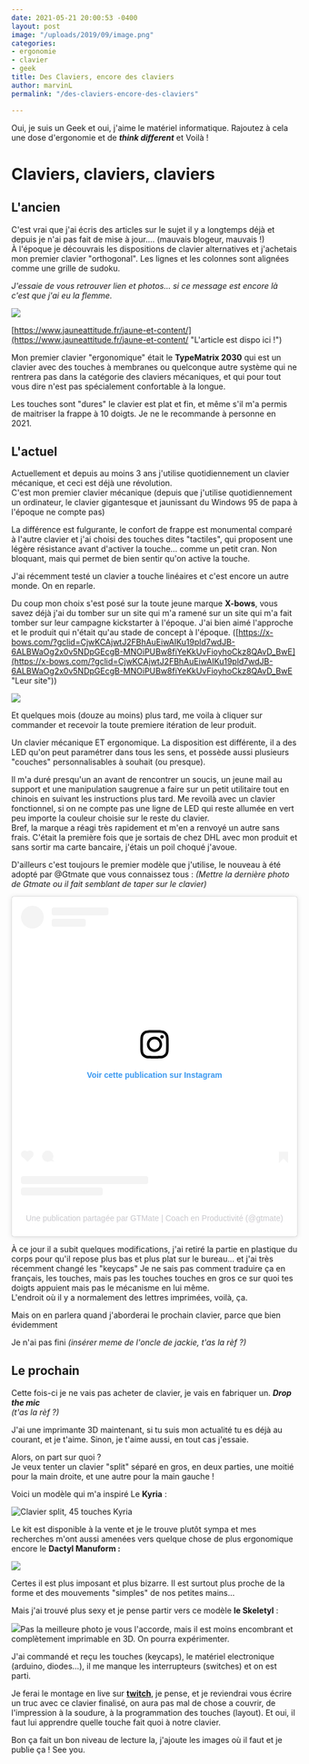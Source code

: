 ```yaml
---
date: 2021-05-21 20:00:53 -0400
layout: post
image: "/uploads/2019/09/image.png"
categories:
- ergonomie
- clavier
- geek
title: Des Claviers, encore des claviers
author: marvinL
permalink: "/des-claviers-encore-des-claviers"

---
```

Oui, je suis un Geek et oui, j'aime le matériel informatique. Rajoutez à cela une dose d'ergonomie et de **_think different_** et Voilà !

# Claviers, claviers, claviers

## L'ancien

C'est vrai que j'ai écris des articles sur le sujet il y a longtemps déjà et depuis je n'ai pas fait de mise à jour.… (mauvais blogeur, mauvais !)  
À l'époque je découvrais les dispositions de clavier alternatives et j'achetais mon premier clavier "orthogonal". Les lignes et les colonnes sont alignées comme une grille de sudoku. 

_J'essaie de vous retrouver lien et photos… si ce message est encore là c'est que j'ai eu la flemme._

![](https://aaffmwcuen.cloudimg.io/width/1100/none/https://marvinl.com/cloud_images//uploads/2016/06/claviers.jpg)

[https://www.jauneattitude.fr/jaune-et-content/](https://www.jauneattitude.fr/jaune-et-content/ "L'article est dispo ici !")

Mon premier clavier "ergonomique" était le **TypeMatrix 2030** qui est un clavier avec des touches à membranes ou quelconque autre système qui ne rentrera pas dans la catégorie des claviers mécaniques, et qui pour tout vous dire n'est pas spécialement confortable à la longue. 

Les touches sont "dures" le clavier est plat et fin, et même s'il m'a permis de maitriser la frappe à 10 doigts. Je ne le recommande à personne en 2021. 

## L'actuel

Actuellement et depuis au moins 3 ans j'utilise quotidiennement un clavier mécanique, et ceci est déjà une révolution.   
C'est mon premier clavier mécanique (depuis que j'utilise quotidiennement un ordinateur, le clavier gigantesque et jaunissant du Windows 95 de papa à l'époque ne compte pas)

La différence est fulgurante, le confort de frappe est monumental comparé à l'autre clavier et j'ai choisi des touches dites "tactiles", qui proposent une légère résistance avant d'activer la touche… comme un petit cran. Non bloquant, mais qui permet de bien sentir qu'on active la touche. 

J'ai récemment testé un clavier a touche linéaires et c'est encore un autre monde. On en reparle. 

Du coup mon choix s'est posé sur la toute jeune marque **X-bows**, vous savez déjà j'ai du tomber sur un site qui m'a ramené sur un site qui m'a fait tomber sur leur campagne kickstarter à l'époque. J'ai bien aimé l'approche et le produit qui n'était qu'au stade de concept à l'époque.  ([https://x-bows.com/?gclid=CjwKCAjwtJ2FBhAuEiwAIKu19pld7wdJB-6ALBWaOg2x0v5NDpGEcgB-MNOiPUBw8fiYeKkUvFioyhoCkz8QAvD_BwE](https://x-bows.com/?gclid=CjwKCAjwtJ2FBhAuEiwAIKu19pld7wdJB-6ALBWaOg2x0v5NDpGEcgB-MNOiPUBw8fiYeKkUvFioyhoCkz8QAvD_BwE "Leur site"))

![](https://cdn.shopify.com/s/files/1/0014/7623/1237/files/lightup_nature_720x.png)

Et quelques mois (douze au moins) plus tard, me voila à cliquer sur commander et recevoir la toute premiere itération de leur produit. 

Un clavier mécanique ET ergonomique. La disposition est différente, il a des LED qu'on peut paramétrer dans tous les sens, et possède aussi plusieurs "couches" personnalisables à souhait (ou presque). 

Il m'a duré presqu'un an avant de rencontrer un soucis, un jeune mail au support et une manipulation saugrenue a faire sur un petit utilitaire tout en chinois en suivant les instructions plus tard. Me revoilà avec un clavier fonctionnel, si on ne compte pas une ligne de LED qui reste allumée en vert peu importe la couleur choisie sur le reste du clavier.   
Bref, la marque a réagi très rapidement et m'en a renvoyé un autre sans frais. C'était la première fois que je sortais de chez DHL avec mon produit et sans sortir ma carte bancaire, j'étais un poil choqué j'avoue.

D'ailleurs c'est toujours le premier modèle que j'utilise, le nouveau à été adopté par @Gtmate que vous connaissez tous : _(Mettre la dernière photo de Gtmate ou il fait semblant de taper sur le clavier)_

<blockquote class="instagram-media" data-instgrm-permalink="[https://www.instagram.com/p/CMVTw1JAJPi/?utm_source=ig_embed&amp;utm_campaign=loading](https://www.instagram.com/p/CMVTw1JAJPi/?utm_source=ig_embed&amp;utm_campaign=loading "https://www.instagram.com/p/CMVTw1JAJPi/?utm_source=ig_embed&amp;utm_campaign=loading")" data-instgrm-version="13" style=" background:#FFF; border:0; border-radius:3px; box-shadow:0 0 1px 0 rgba(0,0,0,0.5),0 1px 10px 0 rgba(0,0,0,0.15); margin: 1px; max-width:540px; min-width:326px; padding:0; width:99.375%; width:-webkit-calc(100% - 2px); width:calc(100% - 2px);"><div style="padding:16px;"> <a href="[https://www.instagram.com/p/CMVTw1JAJPi/?utm_source=ig_embed&amp;utm_campaign=loading](https://www.instagram.com/p/CMVTw1JAJPi/?utm_source=ig_embed&amp;utm_campaign=loading "https://www.instagram.com/p/CMVTw1JAJPi/?utm_source=ig_embed&amp;utm_campaign=loading")" style=" background:#FFFFFF; line-height:0; padding:0 0; text-align:center; text-decoration:none; width:100%;" target="_blank"> <div style=" display: flex; flex-direction: row; align-items: center;"> <div style="background-color: #F4F4F4; border-radius: 50%; flex-grow: 0; height: 40px; margin-right: 14px; width: 40px;"></div> <div style="display: flex; flex-direction: column; flex-grow: 1; justify-content: center;"> <div style=" background-color: #F4F4F4; border-radius: 4px; flex-grow: 0; height: 14px; margin-bottom: 6px; width: 100px;"></div> <div style=" background-color: #F4F4F4; border-radius: 4px; flex-grow: 0; height: 14px; width: 60px;"></div></div></div><div style="padding: 19% 0;"></div> <div style="display:block; height:50px; margin:0 auto 12px; width:50px;"><svg width="50px" height="50px" viewBox="0 0 60 60" version="1.1" xmlns="[https://www.w3.org/2000/svg](https://www.w3.org/2000/svg "https://www.w3.org/2000/svg")" xmlns:xlink="[https://www.w3.org/1999/xlink](https://www.w3.org/1999/xlink "https://www.w3.org/1999/xlink")"><g stroke="none" stroke-width="1" fill="none" fill-rule="evenodd"><g transform="translate(-511.000000, -20.000000)" fill="#000000"><g><path d="M556.869,30.41 C554.814,30.41 553.148,32.076 553.148,34.131 C553.148,36.186 554.814,37.852 556.869,37.852 C558.924,37.852 560.59,36.186 560.59,34.131 C560.59,32.076 558.924,30.41 556.869,30.41 M541,60.657 C535.114,60.657 530.342,55.887 530.342,50 C530.342,44.114 535.114,39.342 541,39.342 C546.887,39.342 551.658,44.114 551.658,50 C551.658,55.887 546.887,60.657 541,60.657 M541,33.886 C532.1,33.886 524.886,41.1 524.886,50 C524.886,58.899 532.1,66.113 541,66.113 C549.9,66.113 557.115,58.899 557.115,50 C557.115,41.1 549.9,33.886 541,33.886 M565.378,62.101 C565.244,65.022 564.756,66.606 564.346,67.663 C563.803,69.06 563.154,70.057 562.106,71.106 C561.058,72.155 560.06,72.803 558.662,73.347 C557.607,73.757 556.021,74.244 553.102,74.378 C549.944,74.521 548.997,74.552 541,74.552 C533.003,74.552 532.056,74.521 528.898,74.378 C525.979,74.244 524.393,73.757 523.338,73.347 C521.94,72.803 520.942,72.155 519.894,71.106 C518.846,70.057 518.197,69.06 517.654,67.663 C517.244,66.606 516.755,65.022 516.623,62.101 C516.479,58.943 516.448,57.996 516.448,50 C516.448,42.003 516.479,41.056 516.623,37.899 C516.755,34.978 517.244,33.391 517.654,32.338 C518.197,30.938 518.846,29.942 519.894,28.894 C520.942,27.846 521.94,27.196 523.338,26.654 C524.393,26.244 525.979,25.756 528.898,25.623 C532.057,25.479 533.004,25.448 541,25.448 C548.997,25.448 549.943,25.479 553.102,25.623 C556.021,25.756 557.607,26.244 558.662,26.654 C560.06,27.196 561.058,27.846 562.106,28.894 C563.154,29.942 563.803,30.938 564.346,32.338 C564.756,33.391 565.244,34.978 565.378,37.899 C565.522,41.056 565.552,42.003 565.552,50 C565.552,57.996 565.522,58.943 565.378,62.101 M570.82,37.631 C570.674,34.438 570.167,32.258 569.425,30.349 C568.659,28.377 567.633,26.702 565.965,25.035 C564.297,23.368 562.623,22.342 560.652,21.575 C558.743,20.834 556.562,20.326 553.369,20.18 C550.169,20.033 549.148,20 541,20 C532.853,20 531.831,20.033 528.631,20.18 C525.438,20.326 523.257,20.834 521.349,21.575 C519.376,22.342 517.703,23.368 516.035,25.035 C514.368,26.702 513.342,28.377 512.574,30.349 C511.834,32.258 511.326,34.438 511.181,37.631 C511.035,40.831 511,41.851 511,50 C511,58.147 511.035,59.17 511.181,62.369 C511.326,65.562 511.834,67.743 512.574,69.651 C513.342,71.625 514.368,73.296 516.035,74.965 C517.703,76.634 519.376,77.658 521.349,78.425 C523.257,79.167 525.438,79.673 528.631,79.82 C531.831,79.965 532.853,80.001 541,80.001 C549.148,80.001 550.169,79.965 553.369,79.82 C556.562,79.673 558.743,79.167 560.652,78.425 C562.623,77.658 564.297,76.634 565.965,74.965 C567.633,73.296 568.659,71.625 569.425,69.651 C570.167,67.743 570.674,65.562 570.82,62.369 C570.966,59.17 571,58.147 571,50 C571,41.851 570.966,40.831 570.82,37.631"></path></g></g></g></svg></div><div style="padding-top: 8px;"> <div style=" color:#3897f0; font-family:Arial,sans-serif; font-size:14px; font-style:normal; font-weight:550; line-height:18px;"> Voir cette publication sur Instagram</div></div><div style="padding: 12.5% 0;"></div> <div style="display: flex; flex-direction: row; margin-bottom: 14px; align-items: center;"><div> <div style="background-color: #F4F4F4; border-radius: 50%; height: 12.5px; width: 12.5px; transform: translateX(0px) translateY(7px);"></div> <div style="background-color: #F4F4F4; height: 12.5px; transform: rotate(-45deg) translateX(3px) translateY(1px); width: 12.5px; flex-grow: 0; margin-right: 14px; margin-left: 2px;"></div> <div style="background-color: #F4F4F4; border-radius: 50%; height: 12.5px; width: 12.5px; transform: translateX(9px) translateY(-18px);"></div></div><div style="margin-left: 8px;"> <div style=" background-color: #F4F4F4; border-radius: 50%; flex-grow: 0; height: 20px; width: 20px;"></div> <div style=" width: 0; height: 0; border-top: 2px solid transparent; border-left: 6px solid #f4f4f4; border-bottom: 2px solid transparent; transform: translateX(16px) translateY(-4px) rotate(30deg)"></div></div><div style="margin-left: auto;"> <div style=" width: 0px; border-top: 8px solid #F4F4F4; border-right: 8px solid transparent; transform: translateY(16px);"></div> <div style=" background-color: #F4F4F4; flex-grow: 0; height: 12px; width: 16px; transform: translateY(-4px);"></div> <div style=" width: 0; height: 0; border-top: 8px solid #F4F4F4; border-left: 8px solid transparent; transform: translateY(-4px) translateX(8px);"></div></div></div> <div style="display: flex; flex-direction: column; flex-grow: 1; justify-content: center; margin-bottom: 24px;"> <div style=" background-color: #F4F4F4; border-radius: 4px; flex-grow: 0; height: 14px; margin-bottom: 6px; width: 224px;"></div> <div style=" background-color: #F4F4F4; border-radius: 4px; flex-grow: 0; height: 14px; width: 144px;"></div></div></a><p style=" color:#c9c8cd; font-family:Arial,sans-serif; font-size:14px; line-height:17px; margin-bottom:0; margin-top:8px; overflow:hidden; padding:8px 0 7px; text-align:center; text-overflow:ellipsis; white-space:nowrap;"><a href="[https://www.instagram.com/p/CMVTw1JAJPi/?utm_source=ig_embed&amp;utm_campaign=loading](https://www.instagram.com/p/CMVTw1JAJPi/?utm_source=ig_embed&amp;utm_campaign=loading "https://www.instagram.com/p/CMVTw1JAJPi/?utm_source=ig_embed&amp;utm_campaign=loading")" style=" color:#c9c8cd; font-family:Arial,sans-serif; font-size:14px; font-style:normal; font-weight:normal; line-height:17px; text-decoration:none;" target="_blank">Une publication partagée par GTMate | Coach en Productivité (@gtmate)</a></p></div></blockquote> <script async src="//www.instagram.com/embed.js"></script>

À ce jour il a subit quelques modifications, j'ai retiré la partie en plastique du corps pour qu'il repose plus bas et plus plat sur le bureau… et j'ai très récemment changé les "keycaps" Je ne sais pas comment traduire ça en français, les touches, mais pas les touches touches en gros ce sur quoi tes doigts appuient mais pas le mécanisme en lui même.   
L'endroit où il y a normalement des lettres imprimées, voilà, ça. 

Mais on en parlera quand j'aborderai le prochain clavier, parce que bien évidemment 

Je n'ai pas fini _(insérer meme de l'oncle de jackie, t'as la rèf ?)_

## Le prochain

Cette fois-ci je ne vais pas acheter de clavier, je vais en fabriquer un. **_Drop the mic_**   
_(t'as la rèf ?)_

J'ai une imprimante 3D maintenant, si tu suis mon actualité tu es déjà au courant, et je t'aime. Sinon, je t'aime aussi, en tout cas j'essaie.

Alors, on part sur quoi ?   
Je veux tenter un clavier "split" séparé en gros, en deux parties, une moitié pour la main droite, et une autre pour la main gauche ! 

Voici un modèle qui m'a inspiré Le **Kyria** : 

![Clavier split, 45 touches  Kyria](https://jasper.tandy.is/content/splitkb-kyria/_f1500/C85A34E3-4820-4F7F-918A-18278462BC1E.jpeg "Kyria Keyboard")

Le kit est disponible à la vente et je le trouve plutôt sympa et mes recherches m'ont aussi amenées vers quelque chose de plus ergonomique encore le **Dactyl Manuform :** 

![](https://i.pinimg.com/originals/29/de/72/29de72381036f6a83b6472633b4d2bd1.png)

Certes il est plus imposant et plus bizarre. Il est surtout plus proche de la forme et des mouvements "simples" de nos petites mains… 

Mais j'ai trouvé plus sexy et je pense partir vers ce modèle **le Skeletyl** : 

![](https://bastardkb.com/wp-content/uploads/2021/04/image0.jpg)Pas la meilleure photo je vous l'accorde, mais il est moins encombrant et complètement imprimable en 3D. On pourra expérimenter. 

J'ai commandé et reçu les touches (keycaps),  le matériel electronique (arduino, diodes…), il me manque les interrupteurs (switches) et on est parti. 

Je ferai le montage en live sur [**twitch**](https://twitch.tv/macojaune "twitch"), je pense, et je reviendrai vous écrire un truc avec ce clavier finalisé, on aura pas mal de chose a couvrir, de l'impression à la soudure, à la programmation des touches (layout). Et oui, il faut lui apprendre quelle touche fait quoi à notre clavier. 

Bon ça fait un bon niveau de lecture la, j'ajoute les images où il faut et je publie ça ! See you.